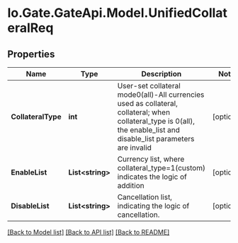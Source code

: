 
# Io.Gate.GateApi.Model.UnifiedCollateralReq

## Properties

Name | Type | Description | Notes
------------ | ------------- | ------------- | -------------
**CollateralType** | **int** | User-set collateral mode0(all)-All currencies used as collateral, collateral; when collateral_type is 0(all), the enable_list and disable_list parameters are invalid | [optional] 
**EnableList** | **List&lt;string&gt;** | Currency list, where collateral_type&#x3D;1(custom) indicates the logic of addition | [optional] 
**DisableList** | **List&lt;string&gt;** | Cancellation list, indicating the logic of cancellation. | [optional] 

[[Back to Model list]](../README.md#documentation-for-models)
[[Back to API list]](../README.md#documentation-for-api-endpoints)
[[Back to README]](../README.md)
